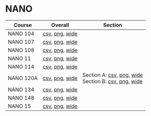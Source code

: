 # NANO

| Course | Overall | Section |
| ------ | ------- | ------- |
| NANO 104 | [csv](https://github.com/UCSD-Historical-Enrollment-Data/2023Winter/blob/main/overall/NANO%20104.csv), [png](https://raw.githubusercontent.com/UCSD-Historical-Enrollment-Data/2023Winter/main/plot_overall/NANO%20104.png), [wide](https://raw.githubusercontent.com/UCSD-Historical-Enrollment-Data/2023Winter/main/plot_overall_wide/NANO%20104.png) |  |
| NANO 107 | [csv](https://github.com/UCSD-Historical-Enrollment-Data/2023Winter/blob/main/overall/NANO%20107.csv), [png](https://raw.githubusercontent.com/UCSD-Historical-Enrollment-Data/2023Winter/main/plot_overall/NANO%20107.png), [wide](https://raw.githubusercontent.com/UCSD-Historical-Enrollment-Data/2023Winter/main/plot_overall_wide/NANO%20107.png) |  |
| NANO 108 | [csv](https://github.com/UCSD-Historical-Enrollment-Data/2023Winter/blob/main/overall/NANO%20108.csv), [png](https://raw.githubusercontent.com/UCSD-Historical-Enrollment-Data/2023Winter/main/plot_overall/NANO%20108.png), [wide](https://raw.githubusercontent.com/UCSD-Historical-Enrollment-Data/2023Winter/main/plot_overall_wide/NANO%20108.png) |  |
| NANO 11 | [csv](https://github.com/UCSD-Historical-Enrollment-Data/2023Winter/blob/main/overall/NANO%2011.csv), [png](https://raw.githubusercontent.com/UCSD-Historical-Enrollment-Data/2023Winter/main/plot_overall/NANO%2011.png), [wide](https://raw.githubusercontent.com/UCSD-Historical-Enrollment-Data/2023Winter/main/plot_overall_wide/NANO%2011.png) |  |
| NANO 114 | [csv](https://github.com/UCSD-Historical-Enrollment-Data/2023Winter/blob/main/overall/NANO%20114.csv), [png](https://raw.githubusercontent.com/UCSD-Historical-Enrollment-Data/2023Winter/main/plot_overall/NANO%20114.png), [wide](https://raw.githubusercontent.com/UCSD-Historical-Enrollment-Data/2023Winter/main/plot_overall_wide/NANO%20114.png) |  |
| NANO 120A | [csv](https://github.com/UCSD-Historical-Enrollment-Data/2023Winter/blob/main/overall/NANO%20120A.csv), [png](https://raw.githubusercontent.com/UCSD-Historical-Enrollment-Data/2023Winter/main/plot_overall/NANO%20120A.png), [wide](https://raw.githubusercontent.com/UCSD-Historical-Enrollment-Data/2023Winter/main/plot_overall_wide/NANO%20120A.png) | Section A: [csv](https://github.com/UCSD-Historical-Enrollment-Data/2023Winter/blob/main/section/NANO%20120A_A.csv), [png](https://raw.githubusercontent.com/UCSD-Historical-Enrollment-Data/2023Winter/main/plot_section/NANO%20120A_A.png), [wide](https://raw.githubusercontent.com/UCSD-Historical-Enrollment-Data/2023Winter/main/plot_section_wide/NANO%20120A_A.png)<br>Section B: [csv](https://github.com/UCSD-Historical-Enrollment-Data/2023Winter/blob/main/section/NANO%20120A_B.csv), [png](https://raw.githubusercontent.com/UCSD-Historical-Enrollment-Data/2023Winter/main/plot_section/NANO%20120A_B.png), [wide](https://raw.githubusercontent.com/UCSD-Historical-Enrollment-Data/2023Winter/main/plot_section_wide/NANO%20120A_B.png) |
| NANO 134 | [csv](https://github.com/UCSD-Historical-Enrollment-Data/2023Winter/blob/main/overall/NANO%20134.csv), [png](https://raw.githubusercontent.com/UCSD-Historical-Enrollment-Data/2023Winter/main/plot_overall/NANO%20134.png), [wide](https://raw.githubusercontent.com/UCSD-Historical-Enrollment-Data/2023Winter/main/plot_overall_wide/NANO%20134.png) |  |
| NANO 148 | [csv](https://github.com/UCSD-Historical-Enrollment-Data/2023Winter/blob/main/overall/NANO%20148.csv), [png](https://raw.githubusercontent.com/UCSD-Historical-Enrollment-Data/2023Winter/main/plot_overall/NANO%20148.png), [wide](https://raw.githubusercontent.com/UCSD-Historical-Enrollment-Data/2023Winter/main/plot_overall_wide/NANO%20148.png) |  |
| NANO 15 | [csv](https://github.com/UCSD-Historical-Enrollment-Data/2023Winter/blob/main/overall/NANO%2015.csv), [png](https://raw.githubusercontent.com/UCSD-Historical-Enrollment-Data/2023Winter/main/plot_overall/NANO%2015.png), [wide](https://raw.githubusercontent.com/UCSD-Historical-Enrollment-Data/2023Winter/main/plot_overall_wide/NANO%2015.png) |  |
